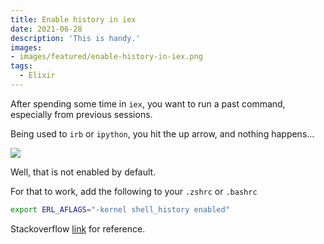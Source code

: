 ```yaml
---
title: Enable history in iex
date: 2021-06-28
description: 'This is handy.'
images:
- images/featured/enable-history-in-iex.png
tags:
  - Elixir
---
```


After spending some time in `iex`, you want to run a past command, especially from previous sessions.

Being used to `irb` or `ipython`, you hit the up arrow, and nothing happens...

![](https://media.giphy.com/media/oziNormWuA6JrnbzY8/giphy.gif)

Well, that is not enabled by default.

For that to work, add the following to your `.zshrc` or `.bashrc`

```sh
export ERL_AFLAGS="-kernel shell_history enabled"
```

Stackoverflow [link](https://stackoverflow.com/questions/45405070/how-do-i-save-iex-history) for reference.
